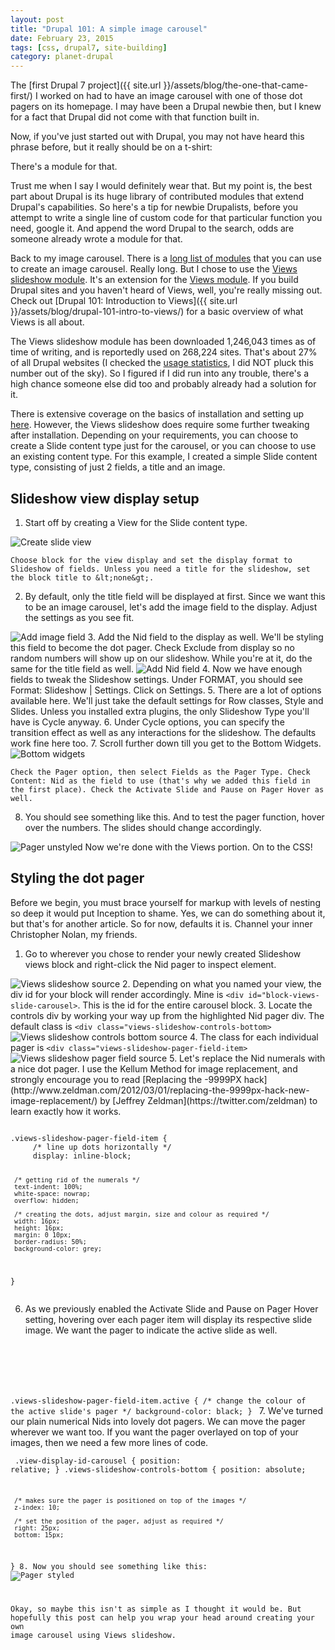 ```yaml
---
layout: post
title: "Drupal 101: A simple image carousel"
date: February 23, 2015
tags: [css, drupal7, site-building]
category: planet-drupal
---
```

The [first Drupal 7 project]({{ site.url }}/assets/blog/the-one-that-came-first/) I worked on had to have an image carousel with one of those dot pagers on its homepage. I may have been a Drupal newbie then, but I knew for a fact that Drupal did not come with that function built in.

Now, if you've just started out with Drupal, you may not have heard this phrase before, but it really should be on a t-shirt:

There's a module for that.

Trust me when I say I would definitely wear that. But my point is, the best part about Drupal is its huge library of contributed modules that extend Drupal's capabilities. So here's a tip for newbie Drupalists, before you attempt to write a single line of custom code for that particular function you need, google it. And append the word Drupal to the search, odds are someone already wrote a module for that.

Back to my image carousel. There is a [long list of modules](https://www.drupal.org/node/418616) that you can use to create an image carousel. Really long. But I chose to use the [Views slideshow module](https://www.drupal.org/project/views_slideshow). It's an extension for the [Views module](https://www.drupal.org/project/views). If you build Drupal sites and you haven't heard of Views, well, you're really missing out. Check out [Drupal 101: Introduction to Views]({{ site.url }}/assets/blog/drupal-101-intro-to-views/) for a basic overview of what Views is all about.

The Views slideshow module has been downloaded 1,246,043 times as of time of writing, and is reportedly used on 268,224 sites. That's about 27% of all Drupal websites (I checked the [usage statistics](https://www.drupal.org/project/usage/drupal), I did NOT pluck this number out of the sky). So I figured if I did run into any trouble, there's a high chance someone else did too and probably already had a solution for it.

There is extensive coverage on the basics of installation and setting up [here](https://www.drupal.org/node/903244). However, the Views slideshow does require some further tweaking after installation. Depending on your requirements, you can choose to create a Slide content type just for the carousel, or you can choose to use an existing content type. For this example, I created a simple Slide content type, consisting of just 2 fields, a title and an image. 

## Slideshow view display setup

1. Start off by creating a View for the Slide content type.
<img src="{{ site.url }}/assets/images/posts/image-carousel/view-slideshow.jpg" alt="Create slide view"/>

    Choose block for the view display and set the display format to Slideshow of fields. Unless you need a title for the slideshow, set the block title to &lt;none&gt;.
2. By default, only the title field will be displayed at first. Since we want this to be an image carousel, let's add the image field to the display. Adjust the settings as you see fit.
<img src="{{ site.url }}/assets/images/posts/image-carousel/view-slideshow-2.jpg" alt="Add image field"/>
3. Add the Nid field to the display as well. We'll be styling this field to become the dot pager. Check Exclude from display so no random numbers will show up on our slideshow. While you're at it, do the same for the title field as well.
<img src="{{ site.url }}/assets/images/posts/image-carousel/view-slideshow-3.jpg" alt="Add Nid field"/>
4. Now we have enough fields to tweak the Slideshow settings. Under FORMAT, you should see Format: Slideshow &#124; Settings. Click on Settings.
5. There are a lot of options available here. We'll just take the default settings for Row classes, Style and Slides. Unless you installed extra plugins, the only Slideshow Type you'll have is Cycle anyway.
6. Under Cycle options, you can specify the transition effect as well as any interactions for the slideshow. The defaults work fine here too.
7. Scroll further down till you get to the Bottom Widgets.
<img src="{{ site.url }}/assets/images/posts/image-carousel/view-slideshow-4.jpg" alt="Bottom widgets"/>

    Check the Pager option, then select Fields as the Pager Type. Check Content: Nid as the field to use (that's why we added this field in the first place). Check the Activate Slide and Pause on Pager Hover as well.
8. You should see something like this. And to test the pager function, hover over the numbers. The slides should change accordingly.
<img src="{{ site.url }}/assets/images/posts/image-carousel/view-slideshow-8.jpg" alt="Pager unstyled"/>
Now we're done with the Views portion. On to the CSS!

## Styling the dot pager

Before we begin, you must brace yourself for markup with levels of nesting so deep it would put Inception to shame. Yes, we can do something about it, but that's for another article. So for now, defaults it is. Channel your inner Christopher Nolan, my friends.

1. Go to wherever you chose to render your newly created Slideshow views block and right-click the Nid pager to inspect element.
<img src="{{ site.url }}/assets/images/posts/image-carousel/view-slideshow-5.jpg" alt="Views slideshow source"/>
2. Depending on what you named your view, the div id for your block will render accordingly. Mine is <code class="language-markup">&lt;div id="block-views-slide-carousel&gt;</code>. This is the id for the entire carousel block.
3. Locate the controls div by working your way up from the highlighted Nid pager div. The default class is <code class="language-markup">&lt;div class="views-slideshow-controls-bottom&gt;</code>
<img src="{{ site.url }}/assets/images/posts/image-carousel/view-slideshow-6.jpg" alt="Views slideshow controls bottom source"/>
4. The class for each individual pager is <code class="language-markup">&lt;div class="views-slideshow-pager-field-item&gt;</code>
<img src="{{ site.url }}/assets/images/posts/image-carousel/view-slideshow-7.jpg" alt="Views slideshow pager field source"/>
5. Let's replace the Nid numerals with a nice dot pager. I use the Kellum Method for image replacement, and strongly encourage you to read [Replacing the -9999PX hack](http://www.zeldman.com/2012/03/01/replacing-the-9999px-hack-new-image-replacement/) by [Jeffrey Zeldman](https://twitter.com/zeldman) to learn exactly how it works.
    <pre><code class="language-css">
.views-slideshow-pager-field-item {
     /* line up dots horizontally */
     display: inline-block;
     
     /* getting rid of the numerals */
     text-indent: 100%;
     white-space: nowrap;
     overflow: hidden;
     
     /* creating the dots, adjust margin, size and colour as required */
     width: 16px;
     height: 16px;
     margin: 0 10px;
     border-radius: 50%;
     background-color: grey;
}
</code></pre>

6. As we previously enabled the Activate Slide and Pause on Pager Hover setting, hovering over each pager item will display its respective slide image. We want the pager to indicate the active slide as well.
    <pre><code class="language-css">
.views-slideshow-pager-field-item.active {
     /* change the colour of the active slide's pager */
     background-color: black;
}
</code></pre>
7. We've turned our plain numerical Nids into lovely dot pagers. We can move the pager wherever we want too. If you want the pager overlayed on top of your images, then we need a few more lines of code.
    <pre><code class="language-css">
.view-display-id-carousel {
     position: relative;
}
.views-slideshow-controls-bottom {
     position: absolute;

     /* makes sure the pager is positioned on top of the images */
     z-index: 10;

     /* set the position of the pager, adjust as required */
     right: 25px;
     bottom: 15px;
}
8. Now you should see something like this:
<img src="{{ site.url }}/assets/images/posts/image-carousel/view-slideshow-9.jpg" alt="Pager styled"/>

Okay, so maybe this isn't as simple as I thought it would be. But hopefully this post can help you wrap your head around creating your own image carousel using Views slideshow.
